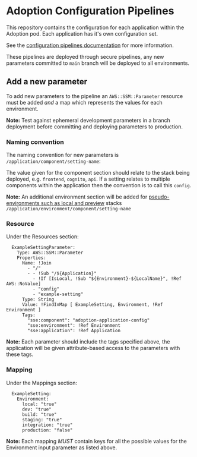 # Adoption Configuration Pipelines

This repository contains the configuration for each application within the Adoption pod. Each application has it's own configuration set.

See the [configuration pipelines documentation](https://govukverify.atlassian.net/wiki/spaces/PLAT/pages/3071705136/How+to+create+a+configuration+pipeline) for more information.

These pipelines are deployed through secure pipelines, any new parameters committed to `main` branch will be deployed to all environments.

## Add a new parameter

To add new parameters to the pipeline an `AWS::SSM::Parameter` resource must be added _and_ a map which represents the values for each environment.

**Note:** Test against ephemeral development parameters in a branch deployment before committing and deploying parameters to production.

### Naming convention

The naming convention for new parameters is `/application/component/setting-name`:

The value given for the component section should relate to the stack being deployed, e.g. `frontend`, `cognito`, `api`. If a setting relates to multiple components within the application then the convention is to call this `config`.

**Note:** An additional environment section will be added for [pseudo-environments such as local and preview](https://govukverify.atlassian.net/wiki/spaces/DFA/pages/3962929695/Build+and+Deployment+processes#Test-and-Local-Builds) stacks `/application/environment/component/setting-name`

### Resource

Under the Resources section:
```
  ExampleSettingParameter:
    Type: AWS::SSM::Parameter
    Properties:
      Name: !Join
        - "/"
        - - !Sub "/${Application}"
          - !If [IsLocal, !Sub "${Environment}-${LocalName}", !Ref AWS::NoValue]
          - "config"
          - "example-setting"
      Type: String
      Value: !FindInMap [ ExampleSetting, Environment, !Ref Environment ]
      Tags:
        "sse:component": "adoption-application-config"
        "sse:environment": !Ref Environment
        "sse:application": !Ref Application
```

**Note:** Each parameter should include the tags specified above, the application will be given attribute-based access to the parameters with these tags.

### Mapping

Under the Mappings section:
```
  ExampleSetting:
    Environment:
      local: "true"
      dev: "true"
      build: "true"
      staging: "true"
      integration: "true"
      production: "false"
```

**Note:** Each mapping _MUST_ contain keys for all the possible values for the Environment input parameter as listed above.
